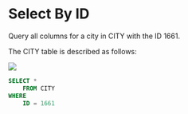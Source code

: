 # Select By ID

Query all columns for a city in CITY with the ID 1661.

The CITY table is described as follows:

<img src="https://s3.amazonaws.com/hr-challenge-images/8137/1449729804-f21d187d0f-CITY.jpg" size=70%>

```sql
SELECT *
    FROM CITY
WHERE
    ID = 1661
```